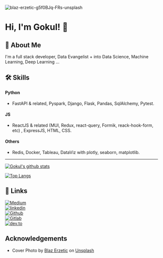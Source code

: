 
![blaz-erzetic-g5f0BJq-FRs-unsplash](https://user-images.githubusercontent.com/13468848/129433582-4363405f-3dcc-4641-9a89-3ff580bea263.jpg)

    
# Hi, I'm Gokul! 👋

  
## 🚀 About Me
I'm a full stack developer, Data Evangelist + into Data Science, Machine Learning, Deep Learning ...

## 🛠 Skills

#### Python

- FastAPI & related, Pyspark, Django, Flask, Pandas, SqlAlchemy, Pytest.  

#### JS

- ReactJS & related (MUI, Redux, react-query, Formik, reack-hook-form, etc) , ExpressJS, HTML, CSS.  

#### Others

- Redis, Docker, Tableau, DataViz with plotly, seaborn, matplotlib.  

***

[![Gokul's github stats](https://github-readme-stats.vercel.app/api?username=gokulyc&show_icons=true&theme=dracula)](https://github.com/anuraghazra/github-readme-stats)


[![Top Langs](https://github-readme-stats.vercel.app/api/top-langs/?username=gokulyc&theme=dracula)](https://github.com/anuraghazra/github-readme-stats)

  
## 🔗 Links
[![Medium][1.1]][1]  
[![linkedin][2.1]][2]  
[![Github][3.1]][3]  
[![Gitlab][4.1]][4]  
[![dev.to][5.1]][5]  

<!-- Icons -->
[1.1]: https://img.shields.io/badge/medium-536C78?style=for-the-badge&logo=medium&logoColor=white
[2.1]: https://img.shields.io/badge/linkedin-0A66C2?style=for-the-badge&logo=linkedin&logoColor=white
[3.1]: https://img.shields.io/badge/github-forks-1E1E1E?style=for-the-badge&logo=github&logoColor=white
[4.1]: https://img.shields.io/badge/gitlab-1DA1F2?style=for-the-badge&logo=gitlab&logoColor=white
[5.1]: https://img.shields.io/badge/dev.to-1E1E1E?style=for-the-badge&logo=dev.to&logoColor=white


<!-- Links to your social media accounts -->

[1]: https://medium.com/@gokulyc
[2]: https://www.linkedin.com/in/gokulyc
[3]: https://github.com/orgs/gokulyc-forks
[4]: https://gitlab.com/gokulyc
[5]: https://dev.to/gokulyc



  
## Acknowledgements

 - Cover Photo by [Blaz Erzetic](https://unsplash.com/@www_erzetich_com?utm_source=unsplash&utm_medium=referral&utm_content=creditCopyText) on [Unsplash](https://unsplash.com/s/photos/engineering?utm_source=unsplash&utm_medium=referral&utm_content=creditCopyText)





